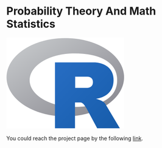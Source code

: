 # Probability Theory And Math Statistics

![Alt text](./images/R_logo.png?raw=true)

You could reach the project page by the following [link](https://burconst.github.io/prob_theory_and_math_stat/).